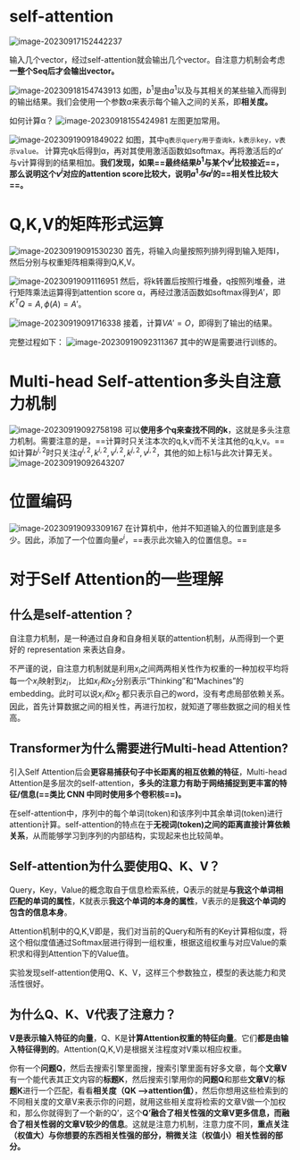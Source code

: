 # self-attention

![image-20230917152442237](self-attention/image-20230917152442237.png)

输入几个vector，经过self-attention就会输出几个vector。自注意力机制会考虑**一整个Seq后才会输出vector。**

![image-20230918154743913](self-attention/image-20230918154743913.png)
如图，$b^1$是由$a^1$以及与其相关的某些输入而得到的输出结果。我们会使用一个参数$\alpha$来表示每个输入之间的关系，即**相关度。**

如何计算α？
![image-20230918155424981](self-attention/image-20230918155424981.png)
左图更加常用。

![image-20230919091849022](self-attention/image-20230919091849022.png)
如图，其中`q表示query用于查询k，k表示key，v表示value。`
计算完qk后得到α，再对其使用激活函数如softmax。再将激活后的$\alpha'$与v计算得到的结果相加。**我们发现，如果==最终结果$b^1$与某个$v^i$比较接近==，那么说明这个$v^i$对应的attention score比较大，说明$a^1与a^i$的==相关性比较大==。**

# Q,K,V的矩阵形式运算

![image-20230919091530230](self-attention/image-20230919091530230.png)
首先，将输入向量按照列排列得到输入矩阵I，然后分别与权重矩阵相乘得到Q,K,V。

![image-20230919091116951](self-attention/image-20230919091116951.png)
然后，将k转置后按照行堆叠，q按照列堆叠，进行矩阵乘法运算得到attention score α，再经过激活函数如softmax得到$A'$，即$K^TQ=A,\phi(A)=A'$。

![image-20230919091716338](self-attention/image-20230919091716338.png)
接着，计算$VA'=O$，即得到了输出的结果。

完整过程如下：
![image-20230919092311367](self-attention/image-20230919092311367.png)
其中的W是需要进行训练的。

# Multi-head Self-attention多头自注意力机制


![image-20230919092758198](self-attention/image-20230919092758198.png)
可以**使用多个q来查找不同的k**，这就是多头注意力机制。需要注意的是，==计算时只关注本次的q,k,v而不关注其他的q,k,v。==如计算$b^{i,2}$时只关注$q^{i,2},k^{i,2},v^{i,2},k^{j,2},v^{j,2}$，其他的如上标1与此次计算无关。![image-20230919092643207](self-attention/image-20230919092643207.png)

# 位置编码

![image-20230919093309167](self-attention/image-20230919093309167.png)
在计算机中，他并不知道输入的位置到底是多少。因此，添加了一个位置向量$e^i$，==表示此次输入的位置信息。==

# 对于Self Attention的一些理解

## 什么是self-attention？

自注意力机制，是一种通过自身和自身相关联的attention机制，从而得到一个更好的 representation 来表达自身。

不严谨的说，自注意力机制就是利用$x_i$之间两两相关性作为权重的一种加权平均将每一个$x_i$映射到$z_i$，
比如$x_i和x_2$分别表示“Thinking”和“Machines”的embedding。此时可以说$x_i和x_2$ 都只表示自己的word，没有考虑局部依赖关系。
因此，首先计算数据之间的相关性，再进行加权，就知道了哪些数据之间的相关性高。

## Transformer为什么需要进行Multi-head Attention?

引入Self Attention后会**更容易捕获句子中长距离的相互依赖的特征**，Multi-head Attention是多层次的self-attention，**多头的注意力有助于网络捕捉到更丰富的特征/信息(==类比 CNN 中同时使用多个卷积核==)。**

在self-attention中，序列中的每个单词(token)和该序列中其余单词(token)进行attention计算。self-attention的特点在于**无视词(token)之间的距离直接计算依赖关系**，从而能够学习到序列的内部结构，实现起来也比较简单。

## Self-attention为什么要使用Q、K、V？

Query，Key，Value的概念取自于信息检索系统，Q表示的就是**与我这个单词相匹配的单词的属性**，K就表示**我这个单词的本身的属性**，V表示的是**我这个单词的包含的信息本身**。

Attention机制中的Q,K,V即是，我们对当前的Query和所有的Key计算相似度，将这个相似度值通过Softmax层进行得到一组权重，根据这组权重与对应Value的乘积求和得到Attention下的Value值。

实验发现self-attention使用Q、K、V，这样三个参数独立，模型的表达能力和灵活性很好。

## 为什么Q、K、V代表了注意力？

**V是表示输入特征的向量**，Q、K是**计算Attention权重的特征向量**。它们**都是由输入特征得到的**。Attention(Q,K,V)是根据关注程度对V乘以相应权重。

你有一个**问题Q**，然后去搜索引擎里面搜，搜索引擎里面有好多文章，每个**文章V**有一个能代表其正文内容的**标题K**，然后搜索引擎用你的**问题Q**和那些**文章V**的**标题K**进行一个匹配，看看**相关度（QK —>attention值）**，然后你想用这些检索到的不同相关度的文章V来表示你的问题，就用这些相关度将检索的文章V做一个加权和，那么你就得到了一个新的Q’，这个**Q’融合了相关性强的文章V更多信息，而融合了相关性弱的文章V较少的信息**。这就是注意力机制，注意力度不同，**重点关注（权值大）与你想要的东西相关性强的部分，稍微关注（权值小）相关性弱的部分。**
